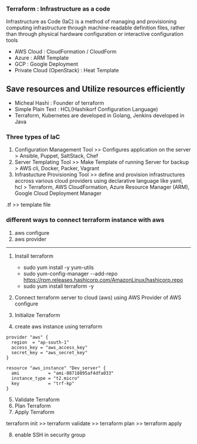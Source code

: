 ### Terraform : Infrastructure as a code

Infrastructure as Code (IaC) is a method of managing and provisioning computing infrastructure through machine-readable definition files, rather than through physical hardware configuration or interactive configuration tools

- AWS Cloud : CloudFormation / CloudForm
- Azure : ARM Template
- GCP : Google Deployment
- Private Cloud (OpenStack) : Heat Template

## Save resources and Utilize resources efficiently

- Micheal Hashi : Founder of terraform
- Simple Plain Text : HCL(Hashikorf Configuration Language)
- Terraform, Kubernetes are developed in Golang, Jenkins developed in Java

### Three types of IaC 
1. Configuration Management Tool >> Configures application on the server > Ansible, Puppet, SaltStack, Chef
2. Server Templating Tool >> Make Template of running Server for backup > AWS cli, Docker, Packer, Vagrant
3. Infrastucture Provisioning Tool >> define and provision infrastructures accross various cloud providers using declarative language like yaml, hcl > Terraform, AWS CloudFormation, Azure Resource Manager (ARM), Google Cloud Deployment Manager

.tf >> template file

### different ways to connect terraform instance with aws
1. aws configure
2. aws provider

--------------------------------------------------------------------------------------------------------------

1. Install terraform
	- sudo yum install -y yum-utils
	- sudo yum-config-manager --add-repo https://rpm.releases.hashicorp.com/AmazonLinux/hashicorp.repo
	- sudo yum install terraform -y

2. Connect terraform server to cloud (aws) using AWS Provider of AWS configure
3. Initialize Terraform
4. create aws instance using terraform

```
provider "aws" {
  region  = "ap-south-1"
  access_key = "aws_access_key"
  secret_key = "aws_secret_key"
}

resource "aws_instance" "Dev_server" {
  ami           = "ami-08718895af4dfa033"
  instance_type = "t2.micro"
  key           = "trf-kp"
}
```
5. Validate Terraform
6. Plan Terraform
7. Apply Terraform

terraform init >> terraform validate >> terraform plan >> terraform apply

8. enable SSH in security group







